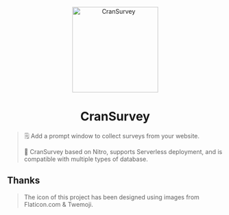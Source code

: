 <p align="center">
    <img src="https://raw.githubusercontent.com/oCoke/CranSurvey/master/src/icons/200x200.png" alt="CranSurvey" width="200" />
</p>
<h1 align="center">CranSurvey</h1>

> 🗒️ Add a prompt window to collect surveys from your website. 
> 
> 📝 CranSurvey based on Nitro, supports Serverless deployment, and is compatible with multiple types of database.

## Thanks

> The icon of this project has been designed using images from Flaticon.com & Twemoji.
